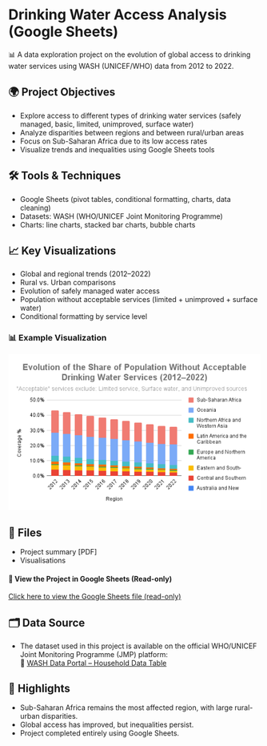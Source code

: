 # Drinking Water Access Analysis (Google Sheets)

📊 A data exploration project on the evolution of global access to drinking water services using WASH (UNICEF/WHO) data from 2012 to 2022.

## 🌍 Project Objectives

- Explore access to different types of drinking water services (safely managed, basic, limited, unimproved, surface water)
- Analyze disparities between regions and between rural/urban areas
- Focus on Sub-Saharan Africa due to its low access rates
- Visualize trends and inequalities using Google Sheets tools

## 🛠 Tools & Techniques

- Google Sheets (pivot tables, conditional formatting, charts, data cleaning)
- Datasets: WASH (WHO/UNICEF Joint Monitoring Programme)
- Charts: line charts, stacked bar charts, bubble charts

## 📈 Key Visualizations

- Global and regional trends (2012–2022)
- Rural vs. Urban comparisons
- Evolution of safely managed water access
- Population without acceptable services (limited + unimproved + surface water)
- Conditional formatting by service level


### 📊 Example Visualization

<p align="center">
  <img src="https://github.com/Nemo-ds/drinking-water-access-analysis/blob/main/unacceptable_water_access.png?raw=true" width="600"/>
</p>


## 📌 Files

- Project summary [PDF]
- Visualisations

#### 🔗 View the Project in Google Sheets (Read-only)

[Click here to view the Google Sheets file (read-only)]((https://docs.google.com/spreadsheets/d/1c5HUak30KB8siQP2t2z8Tod5HEBMeds9pzkudclZA0g/edit?usp=sharing))

## 🗂️ Data Source

- The dataset used in this project is available on the official WHO/UNICEF Joint Monitoring Programme (JMP) platform:  
  🔗 [WASH Data Portal – Household Data Table](https://washdata.org/data/household#!/table?geo0=region&geo1=sdg)


## 📢 Highlights

- Sub-Saharan Africa remains the most affected region, with large rural-urban disparities.
- Global access has improved, but inequalities persist.
- Project completed entirely using Google Sheets.

